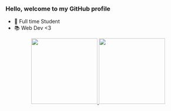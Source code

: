 ### Hello, welcome to my GitHub profile

- 📖 Full time Student
- 📚 Web Dev <3

<div align="center">
  <a href="https://github.com/ikovaa">
  <img height="180em" src="https://github-readme-stats.vercel.app/api?username=ikovaa&show_icons=true&include_all_commits=true&count_private=true&title_color=black&text_color&=black&border_color=red"/>
  <img height="180em" src="https://github-readme-stats.vercel.app/api/top-langs/?username=ikovaa&layout=compact&langs_count=7&theme=dracula"/>
</div>
